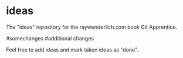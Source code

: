# ideas
The "ideas" repository for the raywenderlich.com book Git Apprentice.

#somechanges
#additional changes

Feel free to add ideas and mark taken ideas as "done".
